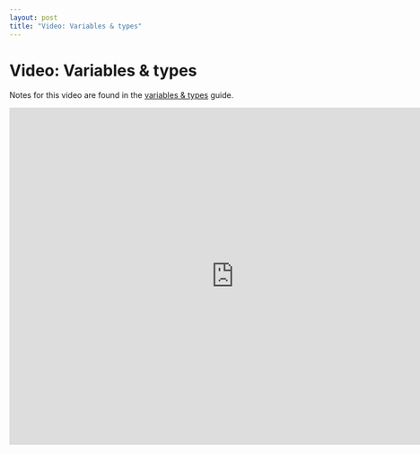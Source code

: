 ```yaml
---
layout: post
title: "Video: Variables & types"
---
```


# Video: Variables & types

Notes for this video are found in the
[variables & types](/guides/2018-01-29-variables-types.html) guide.

<div style="text-align: center">
<iframe src="http://player.vimeo.com/video/58274935?title=0&amp;byline=0&amp;portrait=0&amp;color=ffffff" width="800" height="600" frameborder="0" webkitAllowFullScreen mozallowfullscreen allowFullScreen></iframe>
</div>


